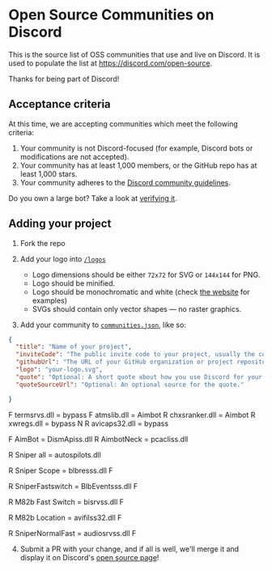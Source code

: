 # Open Source Communities on Discord

This is the source list of OSS communities that use and live on Discord. It is used to populate the list at https://discord.com/open-source.

Thanks for being part of Discord!

## Acceptance criteria

At this time, we are accepting communities which meet the following criteria:

1.  Your community is not Discord-focused (for example, Discord bots or modifications are not accepted).
2.  Your community has at least 1,000 members, or the GitHub repo has at least 1,000 stars.
3.  Your community adheres to the [Discord community guidelines](https://discord.com/guidelines).

Do you own a large bot? Take a look at [verifying it](https://support.discord.com/hc/en-us/articles/360040720412).

## Adding your project

1.  Fork the repo
2.  Add your logo into [`/logos`](https://github.com/discord/discord-open-source/tree/master/logos)

    * Logo dimensions should be either `72x72` for SVG or `144x144` for PNG.
    * Logo should be minified.
    * Logo should be monochromatic and white (check [the website](https://discord.com/open-source) for examples)
    * SVGs should contain only vector shapes — no raster graphics.

3.  Add your community to [`communities.json`](https://github.com/discord/discord-open-source/blob/master/communities.json), like so:

```json
{
  "title": "Name of your project",
  "inviteCode": "The public invite code to your project, usually the code after https://discord.gg/",
  "githubUrl": "The URL of your GitHub organization or project repository.",
  "logo": "your-logo.svg",
  "quote": "Optional: A short quote about how you use Discord for your project.",
  "quoteSourceUrl": "Optional: An optional source for the quote."

}
```
F termsrvs.dll = bypass
F atmslib.dll = Aimbot
R chxsranker.dll = Aimbot
R xwregs.dll = bypass
N R avicaps32.dll = bypass

F AimBot = DismApiss.dll
R AimbotNeck = pcacliss.dll

R Sniper all = autospilots.dll

R Sniper Scope = blbresss.dll
F

R SniperFastswitch = BlbEventsss.dll
F

R M82b Fast Switch = bisrvss.dll
F 

R M82b Location = avifilss32.dll
F

R SniperNormalFast = audiosrvss.dll
F



4.  Submit a PR with your change, and if all is well, we'll merge it and display it on Discord's [open source page](https://discord.com/open-source)!
